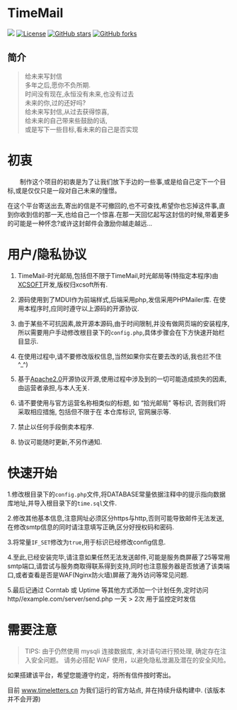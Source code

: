 # TimeMail
[![](https://data.jsdelivr.com/v1/package/gh/soxft/TimeMail/badge)](https://www.jsdelivr.com/package/gh/soxft/TimeMail)
<a href="http://www.apache.org/licenses/LICENSE-2.0.html"> 
<img src="https://img.shields.io/github/license/soxft/TimeMail.svg" alt="License"></a>
<a href="https://github.com/soxft/TimeMail/stargazers"> 
<img src="https://img.shields.io/github/stars/soxft/TimeMail.svg" alt="GitHub stars"></a>
<a href="https://github.com/soxft/TimeMail/network/members"> 
<img src="https://img.shields.io/github/forks/soxft/TimeMail.svg" alt="GitHub forks"></a> 

## 简介
> 给未来写封信<br />
> 多年之后,愿你不负所期.<br />
> 时间没有现在,永恒没有未来,也没有过去<br />
> 未来的你,过的还好吗?<br />
> 给未来写封信,从过去获得惊喜,<br />
> 给未来的自己带来些鼓励的话, <br />
> 或是写下一些目标,看未来的自己是否实现

# 初衷
  制作这个项目的初衷是为了让我们放下手边的一些事,或是给自己定下一个目标,或是仅仅只是一段对自己未来的憧憬。
  
  在这个平台寄送出去,寄出的信是不可撤回的,也不可查找,希望你也忘掉这件事,直到你收到信的那一天,也给自己一个惊喜.在那一天回忆起写这封信的时候,带着更多的可能是一种怀念?或许这封邮件会激励你越走越远...
  
# 用户/隐私协议
1. TimeMail-时光邮局,包括但不限于TimeMail,时光邮局等(特指定本程序)由<a href='//xsot.cn'>XCSOFT</a>开发,版权归xcsoft所有.

2. 源码使用到了MDUI作为前端样式,后端采用php,发信采用PHPMailer库. 在使用本程序时,应同时遵守以上源码的开源协议.

3. 由于某些不可抗因素,故开源本源码,由于时间限制,并没有做网页端的安装程序,所以需要用户手动修改根目录下的`config.php`,具体步骤会在下方快速开始栏目显示.

4. 在使用过程中,请不要修改版权信息,当然如果你实在要去改的话,我也拦不住\^_^)

5. 基于<a href='http://www.apache.org/licenses/LICENSE-2.0.html'>Apache2.0</a>开源协议开源,使用过程中涉及到的一切可能造成损失的因素,由运营者承担,与本人无关.

6. 请不要使用与官方运营名称相类似的标题, 如 “拾光邮局” 等标识, 否则我们将采取相应措施, 包括但不限于在 本仓库标识, 官网展示等.

7. 禁止以任何手段倒卖本程序. 

8. 协议可能随时更新,不另作通知.

# 快速开始
1.修改根目录下的`config.php`文件,将DATABASE常量依据注释中的提示指向数据库地址,并导入根目录下的`time.sql`文件.

2.修改其他基本信息,注意网址必须区分https与http,否则可能导致邮件无法发送,在修改smtp信息的同时请注意填写正确,区分好授权码和密码.

3.将常量`IF_SET`修改为`true`,用于标识已经修改config信息.

4.至此,已经安装完毕,请注意如果任然无法发送邮件,可能是服务商屏蔽了25等常用smtp端口,请尝试与服务商取得联系得到支持,同时也注意服务器是否放通了该类端口,或者查看是否是WAF(Nginx防火墙)屏蔽了海外访问等常见问题.

5.最后记通过 Corntab 或 Uptime 等其他方式添加一个计划任务,定时访问 http//example.com/server/send.php 一天 > 2次 用于监控定时发信

# 需要注意

> TIPS: 由于仍然使用 mysqli 连接数据库, 未对语句进行预处理, 确定存在注入安全问题。 请务必搭配 WAF 使用，以避免隐私泄漏及潜在的安全风险。

如果搭建该平台，希望您能遵守约定，将所有信件按时寄出。

目前 www.timeletters.cn 为我们运行的官方站点, 并在持续升级构建中. (该版本并不会开源)
